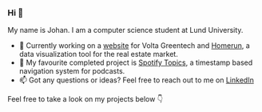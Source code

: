 ### Hi 👋
My name is Johan. I am a computer science student at Lund University. 

- 🔧 Currently working on a [website](https://johan-akerman.github.io/VoltaGreentech/) for Volta Greentech and [Homerun](https://github.com/johan-akerman/homerun), a data visualization tool for the real estate market.
- 🎵 My favourite completed project is [Spotify Topics](https://github.com/johan-akerman/SpotifyTopics), a timestamp based navigation system for podcasts.
- 📫 Got any questions or ideas? Feel free to reach out to me on [LinkedIn](https://www.linkedin.com/in/johan-akerman/)

Feel free to take a look on my projects below 👇
